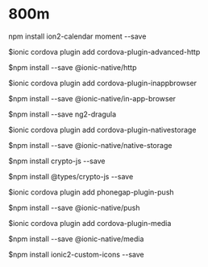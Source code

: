 # 800m

npm install ion2-calendar moment --save

$ionic cordova plugin add cordova-plugin-advanced-http

$npm install --save @ionic-native/http

$ionic cordova plugin add cordova-plugin-inappbrowser

$npm install --save @ionic-native/in-app-browser

$npm install --save ng2-dragula

$ionic cordova plugin add cordova-plugin-nativestorage

$npm install --save @ionic-native/native-storage

$npm install crypto-js --save

$npm install @types/crypto-js --save

$ionic cordova plugin add phonegap-plugin-push 

$npm install --save @ionic-native/push

$ionic cordova plugin add cordova-plugin-media

$npm install --save @ionic-native/media

$npm install ionic2-custom-icons --save 

